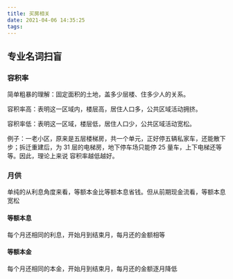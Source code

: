 ```yaml
---
title: 买房相关
date: 2021-04-06 14:35:25
tags:
---
```


## 专业名词扫盲

### 容积率

简单粗暴的理解：固定面积的土地，盖多少层楼、住多少人的关系。

容积率高：表明这一区域内，楼层高，居住人口多，公共区域活动拥挤。

容积率低：表明这一区域，楼层低，居住人口少，公共区域活动宽松。

例子：一老小区，原来是五层楼梯房，共一个单元，正好停五辆私家车，还能散下步；拆迁重建后，为 31 层的电梯房，地下停车场只能停 25 量车，上下电梯还等等。因此，理论上来说 容积率越低越好。

### 月供

单纯的从利息角度来看，等额本金比等额本息省钱。但从前期现金流看，等额本息宽松

#### 等额本息

每个月还相同的利息，开始月到结束月，每月还的金额相等

#### 等额本金

每个月还相同的本金，开始月到结束月，每月还的金额逐月降低
